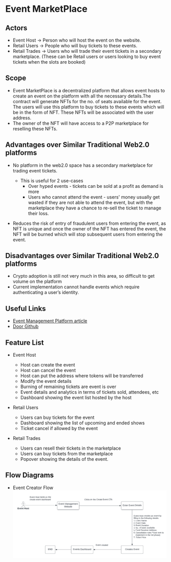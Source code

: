 # Event MarketPlace

## Actors
- Event Host -> Person who will host the event on the website.
- Retail Users -> People who will buy tickets to these events.
- Retail Trades -> Users who will trade their event tickets in a secondary marketplace. (These can be Retail users or users looking to buy event tickets when the slots are booked)

## Scope
- Event MarketPlace is a decentralized platform that allows event hosts to create an event on the platform with all the necessary details.The contract will generate NFTs for the no. of seats available for the event. The users will use this platform to buy tickets to these events which will be in the form of NFT. These NFTs will be associated with the user address. 
- The owner of the NFT will have access to a P2P marketplace for reselling these NFTs.

## Advantages over Similar Traditional Web2.0 platforms
- No platform in the web2.0 space has a secondary marketplace for trading event tickets.
    - This is useful for 2 use-cases
        - Over hyped events - tickets can be sold at a profit as demand is more
        - Users who cannot attend the event - users' money usually get wasted if they are not able to attend the event, but with the marketplace they have a chance to re-sell the ticket to manage their loss.

- Reduces the risk of entry of fraudulent users from entering the event, as NFT is unique and once the owner of the NFT has entered the event, the NFT will be burned which will stop subsequent users from entering the event.

## Disadvantages over Similar Traditional Web2.0 platforms
- Crypto adoption is still not very much in this area, so difficult to get volume on the platform
- Current implementation cannot handle events which require authenticating a user’s identity.

## Useful Links
- [Event Management Platform article](https://medium.com/t14g/decentralized-event-management-platforms-d1fce0748a26)
- [Door Github](https://github.com/d0or)

## Feature List
- Event Host
    - Host can create the event 
    - Host can cancel the event
    - Host can put the address where tokens will be transferred
    - Modify the event details
    - Burning of remaining tickets are event is over
    - Event details and analytics in terms of tickets sold, attendees, etc
    - Dashboard showing the event list hosted by the host

- Retail Users
    - Users can buy tickets for the event
    - Dashboard showing the list of upcoming and ended shows
    - Ticket cancel if allowed by the event

- Retail Trades
    - Users can resell their tickets in the marketplace
    - Users can buy tickets from the marketplace
    - Popover showing the details of the event.

## Flow Diagrams
- Event Creator Flow
    ![Host Flow](/images/host_flow.png?raw=true "Host Flow")
